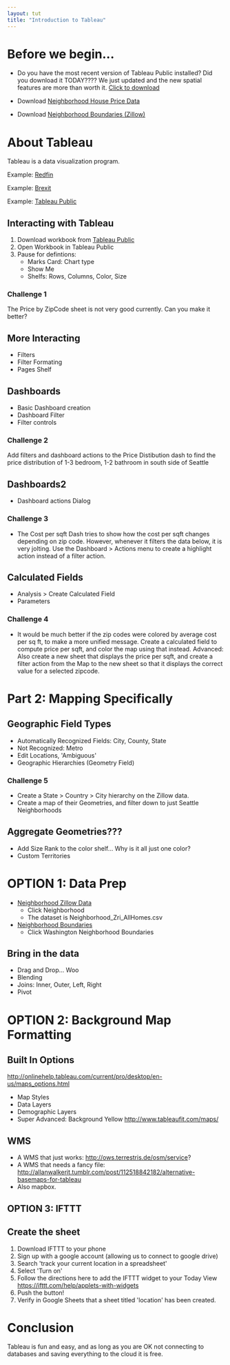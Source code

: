 ```yaml
---
layout: tut
title: "Introduction to Tableau"
---
```


# Before we begin...

* Do you have the most recent version of Tableau Public installed? Did you download it TODAY???? We just updated and the new spatial features are more than worth it. [Click to download](https://public.tableau.com/en-us/s/download/thanks)

* Download [Neighborhood House Price Data](https://www.zillow.com/research/data/#bulk)

* Download [Neighborhood Boundaries (Zillow)](https://www.zillow.com/howto/api/neighborhood-boundaries.htm)

# About Tableau

Tableau is a data visualization program.

Example: [Redfin](https://www.redfin.com/blog/data-center)

Example: [Brexit](https://public.tableau.com/profile/solbrigm#!/vizhome/BrexitResults/EUReferendumResults)

Example: [Tableau Public](https://public.tableau.com/profile/solbrigm#!/vizhome/kagglehousing/DashboardAction)

## Interacting with Tableau
1. Download workbook from [Tableau Public](https://public.tableau.com/profile/solbrigm#!/vizhome/kagglehousing/DashboardAction)
2. Open Workbook in Tableau Public
3. Pause for defintions:
    * Marks Card: Chart type
    * Show Me
    * Shelfs: Rows, Columns, Color, Size

### Challenge 1
The Price by ZipCode sheet is not very good currently. Can you make it better?

## More Interacting
* Filters
* Filter Formating
* Pages Shelf

## Dashboards
* Basic Dashboard creation
* Dashboard Filter
* Filter controls

### Challenge 2
Add filters and dashboard actions to the Price Distibution dash to find the price distribution of 1-3 bedroom, 1-2 bathroom in south side of Seattle

## Dashboards2
* Dashboard actions Dialog

### Challenge 3
* The Cost per sqft Dash tries to show how the cost per sqft changes depending on zip code. However, whenever it filters the data below, it is very jolting. Use the Dashboard > Actions menu to create a highlight action instead of a filter action.

## Calculated Fields
* Analysis > Create Calculated Field
* Parameters

### Challenge 4
* It would be much better if the zip codes were colored by average cost per sq ft, to make a more unified message. Create a calculated field to compute price per sqft, and color the map using that instead. Advanced: Also create a new sheet that displays the price per sqft, and create a filter action from the Map to the new sheet so that it displays the correct value for a selected zipcode.

# Part 2: Mapping Specifically

## Geographic Field Types

* Automatically Recognized Fields: City, County, State
* Not Recognized: Metro
* Edit Locations, 'Ambiguous'
* Geographic Hierarchies (Geometry Field)

### Challenge 5
* Create a State > Country > City hierarchy on the Zillow data.
* Create a map of their Geometries, and filter down to just Seattle Neighborhoods


## Aggregate Geometries???
* Add Size Rank to the color shelf... Why is it all just one color?
* Custom Territories


# OPTION 1: Data Prep

* [Neighborhood Zillow Data](https://www.zillow.com/research/data/#bulk)
    * Click Neighborhood
    * The dataset is Neighborhood_Zri_AllHomes.csv
* [Neighborhood Boundaries](https://www.zillow.com/howto/api/neighborhood-boundaries.htm)
    * Click Washington Neighborhood Boundaries

## Bring in the data
* Drag and Drop... Woo
* Blending
* Joins: Inner, Outer, Left, Right
* Pivot


# OPTION 2: Background Map Formatting

## Built In Options
http://onlinehelp.tableau.com/current/pro/desktop/en-us/maps_options.html
* Map Styles
* Data Layers 
* Demographic Layers
* Super Advanced: Background Yellow http://www.tableaufit.com/maps/

## WMS
* A WMS that just works: http://ows.terrestris.de/osm/service?
* A WMS that needs a fancy file: http://allanwalkerit.tumblr.com/post/112518842182/alternative-basemaps-for-tableau
* Also mapbox.


## OPTION 3: IFTTT 

## Create the sheet

1. Download IFTTT to your phone
2. Sign up with a google account (allowing us to connect to google drive)
3. Search 'track your current location in a spreadsheet'
4. Select 'Turn on'
5. Follow the directions here to add the IFTTT widget to your Today View https://ifttt.com/help/applets-with-widgets
6. Push the button!
7. Verify in Google Sheets that a sheet titled 'location' has been created.


# Conclusion

Tableau is fun and easy, and as long as you are OK not connecting to databases and saving everything to the cloud it is free.
